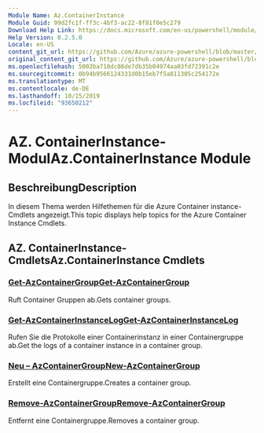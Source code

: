 ```yaml
---
Module Name: Az.ContainerInstance
Module Guid: 99d2fc1f-ff3c-4bf3-ac22-8f81f0e5c279
Download Help Link: https://docs.microsoft.com/en-us/powershell/module/az.containerinstance
Help Version: 0.2.5.0
Locale: en-US
content_git_url: https://github.com/Azure/azure-powershell/blob/master/src/ContainerInstance/ContainerInstance/help/Az.ContainerInstance.md
original_content_git_url: https://github.com/Azure/azure-powershell/blob/master/src/ContainerInstance/ContainerInstance/help/Az.ContainerInstance.md
ms.openlocfilehash: 5002ba710dc08de7db35b04974aa03fd72391c2e
ms.sourcegitcommit: 0b94b9566124331d0b15eb7f5a811305c254172e
ms.translationtype: MT
ms.contentlocale: de-DE
ms.lasthandoff: 10/15/2019
ms.locfileid: "93650212"
---
```

# <span data-ttu-id="79e7d-101">AZ. ContainerInstance-Modul</span><span class="sxs-lookup"><span data-stu-id="79e7d-101">Az.ContainerInstance Module</span></span>
## <span data-ttu-id="79e7d-102">Beschreibung</span><span class="sxs-lookup"><span data-stu-id="79e7d-102">Description</span></span>
<span data-ttu-id="79e7d-103">In diesem Thema werden Hilfethemen für die Azure Container instance-Cmdlets angezeigt.</span><span class="sxs-lookup"><span data-stu-id="79e7d-103">This topic displays help topics for the Azure Container Instance Cmdlets.</span></span>

## <span data-ttu-id="79e7d-104">AZ. ContainerInstance-Cmdlets</span><span class="sxs-lookup"><span data-stu-id="79e7d-104">Az.ContainerInstance Cmdlets</span></span>
### [<span data-ttu-id="79e7d-105">Get-AzContainerGroup</span><span class="sxs-lookup"><span data-stu-id="79e7d-105">Get-AzContainerGroup</span></span>](Get-AzContainerGroup.md)
<span data-ttu-id="79e7d-106">Ruft Container Gruppen ab.</span><span class="sxs-lookup"><span data-stu-id="79e7d-106">Gets container groups.</span></span>

### [<span data-ttu-id="79e7d-107">Get-AzContainerInstanceLog</span><span class="sxs-lookup"><span data-stu-id="79e7d-107">Get-AzContainerInstanceLog</span></span>](Get-AzContainerInstanceLog.md)
<span data-ttu-id="79e7d-108">Rufen Sie die Protokolle einer Containerinstanz in einer Containergruppe ab.</span><span class="sxs-lookup"><span data-stu-id="79e7d-108">Get the logs of a container instance in a container group.</span></span>

### [<span data-ttu-id="79e7d-109">Neu – AzContainerGroup</span><span class="sxs-lookup"><span data-stu-id="79e7d-109">New-AzContainerGroup</span></span>](New-AzContainerGroup.md)
<span data-ttu-id="79e7d-110">Erstellt eine Containergruppe.</span><span class="sxs-lookup"><span data-stu-id="79e7d-110">Creates a container group.</span></span>

### [<span data-ttu-id="79e7d-111">Remove-AzContainerGroup</span><span class="sxs-lookup"><span data-stu-id="79e7d-111">Remove-AzContainerGroup</span></span>](Remove-AzContainerGroup.md)
<span data-ttu-id="79e7d-112">Entfernt eine Containergruppe.</span><span class="sxs-lookup"><span data-stu-id="79e7d-112">Removes a container group.</span></span>

